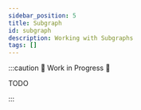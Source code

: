```yaml
---
sidebar_position: 5
title: Subgraph
id: subgraph
description: Working with Subgraphs
tags: []
---
```


:::caution 🚧 Work in Progress 🚧

TODO

:::
